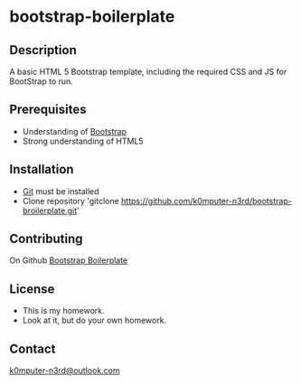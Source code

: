 # bootstrap-boilerplate

## Description
A basic HTML 5 Bootstrap template, including the required CSS and JS for BootStrap to run.

## Prerequisites
- Understanding of [Bootstrap](https://getbootstrap.com/)
- Strong understanding of HTML5

## Installation
- [Git](https://git-scm.com/) must be installed
- Clone repository 'gitclone https://github.com/k0mputer-n3rd/bootstrap-broilerplate.git'

## Contributing
On Github [Bootstrap Boilerplate](https://github.com/ocardenas9/bootstrap-boilerplate/blob/readme/README.md)

## License
- This is my homework.
- Look at it, but do your own homework.

## Contact
k0mputer-n3rd@outlook.com
